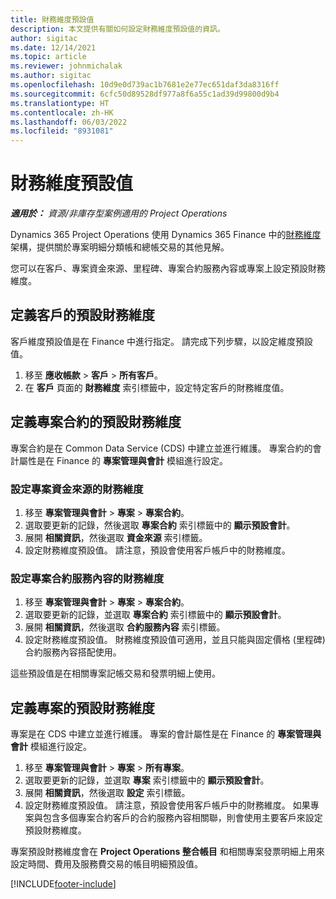 ```yaml
---
title: 財務維度預設值
description: 本文提供有關如何設定財務維度預設值的資訊。
author: sigitac
ms.date: 12/14/2021
ms.topic: article
ms.reviewer: johnmichalak
ms.author: sigitac
ms.openlocfilehash: 10d9e0d739ac1b7681e2e77ec651daf3da8316ff
ms.sourcegitcommit: 6cfc50d89528df977a8f6a55c1ad39d99800d9b4
ms.translationtype: HT
ms.contentlocale: zh-HK
ms.lasthandoff: 06/03/2022
ms.locfileid: "8931081"
---
```

# <a name="financial-dimension-defaults"></a>財務維度預設值

_**適用於：** 資源/非庫存型案例適用的 Project Operations_



Dynamics 365 Project Operations 使用 Dynamics 365 Finance 中的[財務維度](/dynamics365/finance/general-ledger/financial-dimensions)架構，提供關於專案明細分類帳和總帳交易的其他見解。

您可以在客戶、專案資金來源、里程碑、專案合約服務內容或專案上設定預設財務維度。

## <a name="define-default-financial-dimensions-for-a-customer"></a>定義客戶的預設財務維度

客戶維度預設值是在 Finance 中進行指定。 請完成下列步驟，以設定維度預設值。

1. 移至 **應收帳款** > **客戶** > **所有客戶**。
2. 在 **客戶** 頁面的 **財務維度** 索引標籤中，設定特定客戶的財務維度值。

## <a name="define-default-financial-dimensions-for-project-contracts"></a>定義專案合約的預設財務維度

專案合約是在 Common Data Service (CDS) 中建立並進行維護。 專案合約的會計屬性是在 Finance 的 **專案管理與會計** 模組進行設定。

### <a name="set-financial-dimensions-for-a-project-funding-source"></a>設定專案資金來源的財務維度

1. 移至 **專案管理與會計** > **專案** > **專案合約**。
2. 選取要更新的記錄，然後選取 **專案合約** 索引標籤中的 **顯示預設會計**。
3. 展開 **相關資訊**，然後選取 **資金來源** 索引標籤。
4. 設定財務維度預設值。 請注意，預設會使用客戶帳戶中的財務維度。

### <a name="set-financial-dimensions-for-a-project-contract-line"></a>設定專案合約服務內容的財務維度

1. 移至 **專案管理與會計** > **專案** > **專案合約**。
2. 選取要更新的記錄，並選取 **專案合約** 索引標籤中的 **顯示預設會計**。
3. 展開 **相關資訊**，然後選取 **合約服務內容** 索引標籤。
4. 設定財務維度預設值。 財務維度預設值可適用，並且只能與固定價格 (里程碑) 合約服務內容搭配使用。

這些預設值是在相關專案記帳交易和發票明細上使用。

## <a name="define-default-financial-dimensions-for-projects"></a>定義專案的預設財務維度

專案是在 CDS 中建立並進行維護。 專案的會計屬性是在 Finance 的 **專案管理與會計** 模組進行設定。

1. 移至 **專案管理與會計** > **專案** > **所有專案**。
2. 選取要更新的記錄，並選取 **專案** 索引標籤中的 **顯示預設會計**。
3. 展開 **相關資訊**，然後選取 **設定** 索引標籤。
4. 設定財務維度預設值。 請注意，預設會使用客戶帳戶中的財務維度。 如果專案與包含多個專案合約客戶的合約服務內容相關聯，則會使用主要客戶來設定預設財務維度。

專案預設財務維度會在 **Project Operations 整合帳目** 和相關專案發票明細上用來設定時間、費用及服務費交易的帳目明細預設值。

[!INCLUDE[footer-include](../includes/footer-banner.md)]
